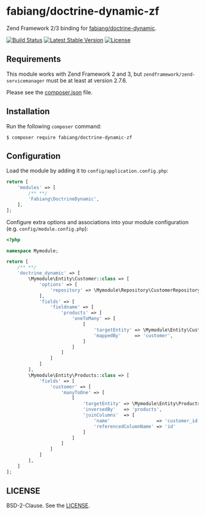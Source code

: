 # fabiang/doctrine-dynamic-zf

Zend Framework 2/3 binding for [fabiang/doctrine-dynamic](https://github.com/fabiang/doctrine-dynamic).

[![Build Status](https://travis-ci.org/fabiang/doctrine-dynamic-zf.svg?branch=master)](https://travis-ci.org/fabiang/doctrine-dynamic-zf)
[![Latest Stable Version](https://poser.pugx.org/fabiang/doctrine-dynamic-zf/version)](https://packagist.org/packages/fabiang/doctrine-dynamic-zf)
[![License](https://poser.pugx.org/fabiang/doctrine-dynamic-zf/license)](https://packagist.org/packages/fabiang/doctrine-dynamic-zf)

## Requirements

This module works with Zend Framework 2 and 3, but
`zendframework/zend-servicemanager` must be at least at version 2.7.6.

Please see the [composer.json](composer.json) file.

## Installation

Run the following `composer` command:

```console
$ composer require fabiang/doctrine-dynamic-zf
```

## Configuration

Load the module by adding it to `config/application.config.php`:

```php
return [
    'modules' => [
        /** **/
        'Fabiang\DoctrineDynamic',
    ],
];
```

Configure extra options and associations into your module configuration (e.g. `config/module.config.php`):

```php
<?php

namespace Mymodule;

return [
    /** **/
    'doctrine_dynamic' => [
        \Mymodule\Entity\Customer::class => [
            'options' => [
                'repository' => \Mymodule\Repository\CustomerRepository::class,
            ],
            'fields' => [
                'fieldname' => [
                    'products' => [
                        'oneToMany' => [
                            [
                                'targetEntity' => \Mymodule\Entity\Customer::class,
                                'mappedBy'     => 'customer',
                            ]
                        ]
                    ]
                ]
            ]
        ],
        \Mymodule\Entity\Products::class => [
            'fields' => [
                'customer' => [
                    'manyToOne' => [
                        [
                            'targetEntity' => \Mymodule\Entity\Products::class,
                            'inversedBy'   => 'products',
                            'joinColumns'  => [
                                'name'                 => 'customer_id',
                                'referencedColumnName' => 'id'
                            ]
                        ]
                    ]
                ]
            ]
        ],
    ]
];
```

## LICENSE

BSD-2-Clause. See the [LICENSE](LICENSE.md).
